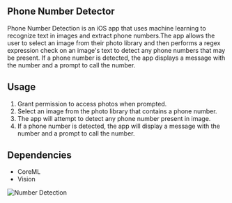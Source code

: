 ## Phone Number Detector

Phone Number Detection is an iOS app that uses machine learning to recognize text in images and extract phone numbers.The app allows the user to select an image from their photo library and then performs a regex expression check on an image's text to detect any phone numbers that may be present. If a phone number is detected, the app displays a message with the number and a prompt to call the number.

## Usage
1. Grant permission to access photos when prompted.
2. Select an image from the photo library that contains a phone number.
3. The app will attempt to detect any phone number present in image.
4. If a phone number is detected, the app will display a message with the number and a prompt to call the number.

## Dependencies
* CoreML
* Vision

![Number Detection](https://user-images.githubusercontent.com/47936815/235416918-8f9f9c57-98fd-4c57-864c-62aebdd2a1a6.gif)

